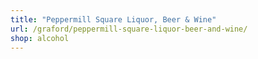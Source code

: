 ```yaml
---
title: "Peppermill Square Liquor, Beer & Wine"
url: /graford/peppermill-square-liquor-beer-and-wine/
shop: alcohol
---
```

